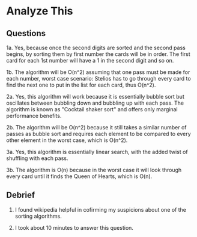 # Analyze This

## Questions

1a. Yes, because once the second digits are sorted and the second pass begins, by sorting them by first number the cards will be in order. The first card for each 1st number will have a 1 in the second digit and so on.

1b. The algorithm will be O(n^2) assuming that one pass must be made for each number, worst case scenario: Stelios has to go through every card to find the next one to put in the list for each card, thus O(n^2).

2a. Yes, this algorithm will work because it is essentially bubble sort but oscillates between bubbling down and bubbling up with each pass. The algorithm is known as "Cocktail shaker sort" and offers only marginal performance benefits.

2b. The algorithm will be O(n^2) because it still takes a similar number of passes as bubble sort and requires each element to be compared to every other element in the worst case, which is O(n^2).

3a. Yes, this algorithm is essentially linear search, with the added twist of shuffling with each pass.

3b. The algorithm is O(n) because in the worst case it will look through every card until it finds the Queen of Hearts, which is O(n).

## Debrief

1. I found wikipedia helpful in cofirming my suspicions about one of the sorting algorithms.

2. I took about 10 minutes to answer this question.
